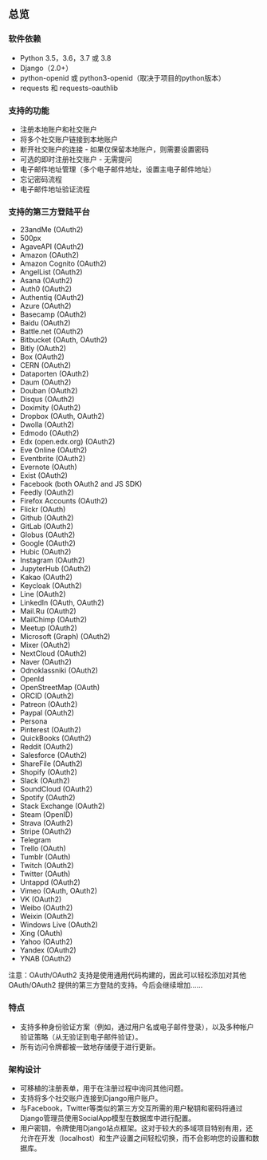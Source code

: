 ## 总览
### 软件依赖

* Python 3.5，3.6，3.7 或 3.8
* Django（2.0+）
* python-openid 或 python3-openid（取决于项目的python版本）
* requests 和 requests-oauthlib

### 支持的功能

* 注册本地账户和社交账户
* 将多个社交账户链接到本地账户
* 断开社交账户的连接 - 如果仅保留本地账户，则需要设置密码
* 可选的即时注册社交账户 - 无需提问
* 电子邮件地址管理（多个电子邮件地址，设置主电子邮件地址）
* 忘记密码流程
* 电子邮件地址验证流程

### 支持的第三方登陆平台
* 23andMe (OAuth2)
* 500px
* AgaveAPI (OAuth2)
* Amazon (OAuth2)
* Amazon Cognito (OAuth2)
* AngelList (OAuth2)
* Asana (OAuth2)
* Auth0 (OAuth2)
* Authentiq (OAuth2)
* Azure (OAuth2)
* Basecamp (OAuth2)
* Baidu (OAuth2)
* Battle.net (OAuth2)
* Bitbucket (OAuth, OAuth2)
* Bitly (OAuth2)
* Box (OAuth2)
* CERN (OAuth2)
* Dataporten (OAuth2)
* Daum (OAuth2)
* Douban (OAuth2)
* Disqus (OAuth2)
* Doximity (OAuth2)
* Dropbox (OAuth, OAuth2)
* Dwolla (OAuth2)
* Edmodo (OAuth2)
* Edx (open.edx.org) (OAuth2)
* Eve Online (OAuth2)
* Eventbrite (OAuth2)
* Evernote (OAuth)
* Exist (OAuth2)
* Facebook (both OAuth2 and JS SDK)
* Feedly (OAuth2)
* Firefox Accounts (OAuth2)
* Flickr (OAuth)
* Github (OAuth2)
* GitLab (OAuth2)
* Globus (OAuth2)
* Google (OAuth2)
* Hubic (OAuth2)
* Instagram (OAuth2)
* JupyterHub (OAuth2)
* Kakao (OAuth2)
* Keycloak (OAuth2)
* Line (OAuth2)
* LinkedIn (OAuth, OAuth2)
* Mail.Ru (OAuth2)
* MailChimp (OAuth2)
* Meetup (OAuth2)
* Microsoft (Graph) (OAuth2)
* Mixer (OAuth2)
* NextCloud (OAuth2)
* Naver (OAuth2)
* Odnoklassniki (OAuth2)
* OpenId
* OpenStreetMap (OAuth)
* ORCID (OAuth2)
* Patreon (OAuth2)
* Paypal (OAuth2)
* Persona
* Pinterest (OAuth2)
* QuickBooks (OAuth2)
* Reddit (OAuth2)
* Salesforce (OAuth2)
* ShareFile (OAuth2)
* Shopify (OAuth2)
* Slack (OAuth2)
* SoundCloud (OAuth2)
* Spotify (OAuth2)
* Stack Exchange (OAuth2)
* Steam (OpenID)
* Strava (OAuth2)
* Stripe (OAuth2)
* Telegram
* Trello (OAuth)
* Tumblr (OAuth)
* Twitch (OAuth2)
* Twitter (OAuth)
* Untappd (OAuth2)
* Vimeo (OAuth, OAuth2)
* VK (OAuth2)
* Weibo (OAuth2)
* Weixin (OAuth2)
* Windows Live (OAuth2)
* Xing (OAuth)
* Yahoo (OAuth2)
* Yandex (OAuth2)
* YNAB (OAuth2)

注意：OAuth/OAuth2 支持是使用通用代码构建的，因此可以轻松添加对其他 OAuth/OAuth2 提供的第三方登陆的支持。今后会继续增加……

### 特点

* 支持多种身份验证方案（例如，通过用户名或电子邮件登录），以及多种帐户验证策略（从无验证到电子邮件验证）。
* 所有访问令牌都被一致地存储便于进行更新。

### 架构设计

* 可移植的注册表单，用于在注册过程中询问其他问题。
* 支持将多个社交账户连接到Django用户账户。
* 与Facebook，Twitter等类似的第三方交互所需的用户秘钥和密码将通过Django管理员使用SocialApp模型在数据库中进行配置。
* 用户密钥，令牌使用Django站点框架。这对于较大的多域项目特别有用，还允许在开发（localhost）和生产设置之间轻松切换，而不会影响您的设置和数据库。